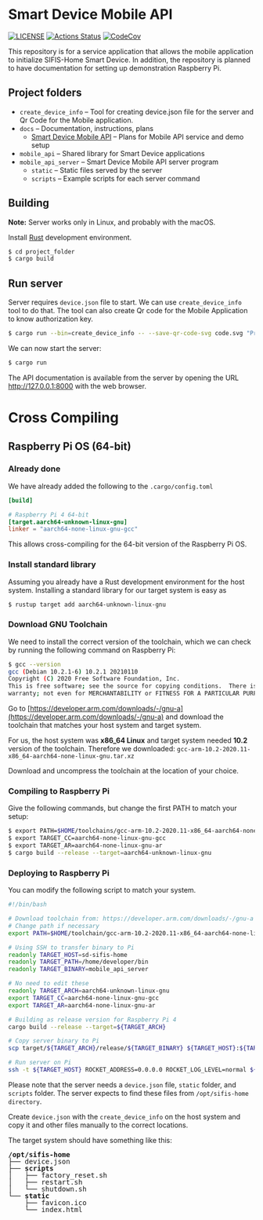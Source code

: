 # Smart Device Mobile API

[![LICENSE][license badge]][license] [![Actions Status][actions badge]][actions] [![CodeCov][codecov badge]][codecov]

This repository is for a service application that allows the mobile application to initialize SIFIS-Home Smart Device. In addition, the repository is planned to have documentation for setting up demonstration Raspberry Pi.

## Project folders

* `create_device_info` – Tool for creating device.json file for the server and Qr Code for the Mobile application.
* `docs` – Documentation, instructions, plans
  * [Smart Device Mobile API](docs/Smart%20Device%20Mobile%20API.md) – Plans for Mobile API service and demo setup
* `mobile_api` – Shared library for Smart Device applications
* `mobile_api_server` – Smart Device Mobile API server program
  * `static` – Static files served by the server
  * `scripts` – Example scripts for each server command

## Building

**Note:** Server works only in Linux, and probably with the macOS.

Install [Rust](https://www.rust-lang.org/tools/install) development environment.

```bash
$ cd project_folder
$ cargo build
```

## Run server

Server requires `device.json` file to start. We can use `create_device_info` tool to do that. The tool can also create Qr code for the Mobile Application to know authorization key.

```bash
$ cargo run --bin=create_device_info -- --save-qr-code-svg code.svg "Product name"
```

We can now start the server:

```bash
$ cargo run
```

The API documentation is available from the server by opening the URL http://127.0.0.1:8000 with the web browser.

# Cross Compiling

## Raspberry Pi OS (64-bit)

### Already done

We have already added the following to the `.cargo/config.toml`

```toml
[build]

# Raspberry Pi 4 64-bit
[target.aarch64-unknown-linux-gnu]
linker = "aarch64-none-linux-gnu-gcc"
```

This allows cross-compiling for the 64-bit version of the Raspberry Pi OS. 

### Install standard library

Assuming you already have a Rust development environment for the host system. Installing a standard library for our target system is easy as

```bash
$ rustup target add aarch64-unknown-linux-gnu
```

### Download GNU Toolchain

We need to install the correct version of the toolchain, which we can check by running the following command on Raspberry Pi:

```bash
$ gcc --version
gcc (Debian 10.2.1-6) 10.2.1 20210110
Copyright (C) 2020 Free Software Foundation, Inc.
This is free software; see the source for copying conditions.  There is NO
warranty; not even for MERCHANTABILITY or FITNESS FOR A PARTICULAR PURPOSE.
```

Go to [https://developer.arm.com/downloads/-/gnu-a](https://developer.arm.com/downloads/-/gnu-a) and download the toolchain that matches your host system and target system.

For us, the host system was **x86_64 Linux** and target system needed **10.2** version of the toolchain. Therefore we downloaded:
 `gcc-arm-10.2-2020.11-x86_64-aarch64-none-linux-gnu.tar.xz`

Download and uncompress the toolchain at the location of your choice.

### Compiling to Raspberry Pi

Give the following commands,  but change the first PATH to match your setup:

```bash
$ export PATH=$HOME/toolchains/gcc-arm-10.2-2020.11-x86_64-aarch64-none-linux-gnu/bin:$PATH
$ export TARGET_CC=aarch64-none-linux-gnu-gcc
$ export TARGET_AR=aarch64-none-linux-gnu-ar
$ cargo build --release --target=aarch64-unknown-linux-gnu
```

### Deploying to Raspberry Pi

You can modify the following script to match your system.

```bash
#!/bin/bash

# Download toolchain from: https://developer.arm.com/downloads/-/gnu-a
# Change path if necessary
export PATH=$HOME/toolchain/gcc-arm-10.2-2020.11-x86_64-aarch64-none-linux-gnu/bin:$PATH

# Using SSH to transfer binary to Pi
readonly TARGET_HOST=sd-sifis-home
readonly TARGET_PATH=/home/developer/bin
readonly TARGET_BINARY=mobile_api_server

# No need to edit these
readonly TARGET_ARCH=aarch64-unknown-linux-gnu
export TARGET_CC=aarch64-none-linux-gnu-gcc
export TARGET_AR=aarch64-none-linux-gnu-ar

# Building as release version for Raspberry Pi 4
cargo build --release --target=${TARGET_ARCH}

# Copy server binary to Pi
scp target/${TARGET_ARCH}/release/${TARGET_BINARY} ${TARGET_HOST}:${TARGET_PATH}

# Run server on Pi
ssh -t ${TARGET_HOST} ROCKET_ADDRESS=0.0.0.0 ROCKET_LOG_LEVEL=normal ${TARGET_PATH}/${TARGET_BINARY}
```



Please note that the server needs a `device.json` file, `static` folder, and `scripts` folder. The server expects to find these files from `/opt/sifis-home directory`. 

Create `device.json` with the `create_device_info` on the host system and copy it and other files manually to the correct locations.

The target system should have something like this:

<pre style="line-height:1em;">
<b>/opt/sifis-home</b>
├── device.json
├── <b>scripts</b>
│   ├── factory_reset.sh
│   ├── restart.sh
│   └── shutdown.sh
└── <b>static</b>
    ├── favicon.ico
    └── index.html
</pre>

<!-- Links -->

[actions]: https://github.com/sifis-home/wp6_mobile_application_api/actions
[codecov]: https://codecov.io/gh/sifis-home/wp6_mobile_application_api
[license]: LICENSE

<!-- Badges -->

[actions badge]: https://github.com/sifis-home/wp6_mobile_application_api/workflows/mobile_api-ubuntu/badge.svg
[codecov badge]: https://codecov.io/gh/sifis-home/wp6_mobile_application_api/branch/master/graph/badge.svg
[license badge]: https://img.shields.io/badge/license-MIT-blue.svg

